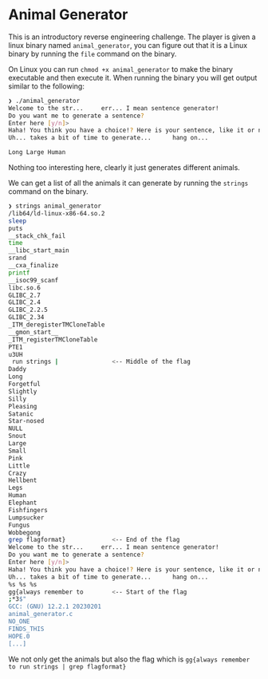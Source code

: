 # Animal Generator
This is an introductory reverse engineering challenge. The player is given a linux binary named `animal_generator`, you can figure out that it is a Linux binary by running the `file` command on the binary.

On Linux you can run `chmod +x animal_generator` to make the binary executable and then execute it. When running the binary you will get output similar to the following:
```bash
❯ ./animal_generator 
Welcome to the str...     err... I mean sentence generator!
Do you want me to generate a sentence?
Enter here [y/n]> 
Haha! You think you have a choice!? Here is your sentence, like it or not!
Uh... takes a bit of time to generate...      hang on...

Long Large Human
```

Nothing too interesting here, clearly it just generates different animals.

We can get a list of all the animals it can generate by running the `strings` command on the binary.
```bash
❯ strings animal_generator
/lib64/ld-linux-x86-64.so.2
sleep
puts
__stack_chk_fail
time
__libc_start_main
srand
__cxa_finalize
printf
__isoc99_scanf
libc.so.6
GLIBC_2.7
GLIBC_2.4
GLIBC_2.2.5
GLIBC_2.34
_ITM_deregisterTMCloneTable
__gmon_start__
_ITM_registerTMCloneTable
PTE1
u3UH
 run strings |               <-- Middle of the flag
Daddy
Long
Forgetful
Slightly
Silly
Pleasing
Satanic
Star-nosed
NULL
Snout
Large
Small
Pink
Little
Crazy
Hellbent
Legs
Human
Elephant
Fishfingers
Lumpsucker
Fungus
Wobbegong
grep flagformat}             <-- End of the flag
Welcome to the str...     err... I mean sentence generator!
Do you want me to generate a sentence?
Enter here [y/n]> 
Haha! You think you have a choice!? Here is your sentence, like it or not!
Uh... takes a bit of time to generate...      hang on...
%s %s %s
gg{always remember to        <-- Start of the flag
;*3$"
GCC: (GNU) 12.2.1 20230201
animal_generator.c
NO_ONE
FINDS_THIS
HOPE.0
[...]
```

We not only get the animals but also the flag which is `gg{always remember to run strings | grep flagformat}`
